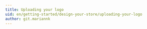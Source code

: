 ```yaml
---
title: Uploading your logo
uid: en/getting-started/design-your-store/uploading-your-logo
author: git.mariannk
---
```



